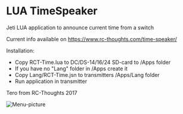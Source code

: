 # LUA TimeSpeaker
Jeti LUA application to announce current time from a switch

Current info available on https://www.rc-thoughts.com/time-speaker/

Installation:
- Copy RCT-Time.lua to DC/DS-14/16/24 SD-card to /Apps folder
- If you have no "Lang" folder in /Apps create it
- Copy Lang/RCT-Time.jsn to transmitters /Apps/Lang folder
- Run application in transmitter

Tero from RC-Thoughts 2017

![Menu-picture](https://www.rc-thoughts.com/wp-content/uploads/2017/10/RCT_TimeSpeaker001.png)
